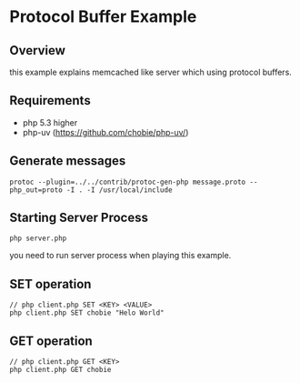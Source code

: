 # Protocol Buffer Example

Overview
--------

this example explains memcached like server which using protocol buffers.

Requirements
------------

* php 5.3 higher
* php-uv (https://github.com/chobie/php-uv/)


Generate messages
-----------------

````
protoc --plugin=../../contrib/protoc-gen-php message.proto --php_out=proto -I . -I /usr/local/include
````

Starting Server Process
-----------------------

```
php server.php
````

you need to run server process when playing this example.


SET operation
-------------

````
// php client.php SET <KEY> <VALUE>
php client.php SET chobie "Helo World"
````

GET operation
-------------

````
// php client.php GET <KEY>
php client.php GET chobie
````
